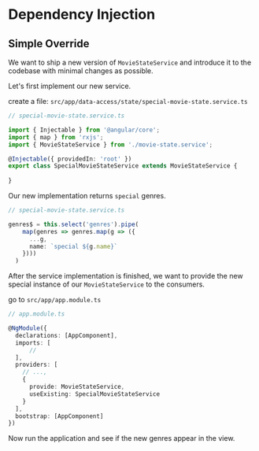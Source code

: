 # Dependency Injection

## Simple Override

We want to ship a new version of `MovieStateService` and introduce
it to the codebase with minimal changes as possible.

Let's first implement our new service.

create a file: `src/app/data-access/state/special-movie-state.service.ts`

```ts
// special-movie-state.service.ts

import { Injectable } from '@angular/core';
import { map } from 'rxjs';
import { MovieStateService } from './movie-state.service';

@Injectable({ providedIn: 'root' })
export class SpecialMovieStateService extends MovieStateService {
    
}
```

Our new implementation returns `special` genres.

```ts
// special-movie-state.service.ts

genres$ = this.select('genres').pipe(
    map(genres => genres.map(g => ({
      ...g,
      name: `special ${g.name}`
    })))
  )

```


After the service implementation is finished, we want to provide
the new special instance of our `MovieStateService` to the consumers.

go to `src/app/app.module.ts`

```ts
// app.module.ts

@NgModule({
  declarations: [AppComponent],
  imports: [
      //
  ],
  providers: [
    // ...,
    {
      provide: MovieStateService,
      useExisting: SpecialMovieStateService
    }
  ],
  bootstrap: [AppComponent]
})

```

Now run the application and see if the new genres appear in the view.

